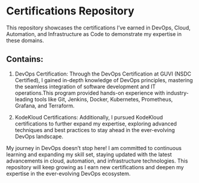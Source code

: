 # Certifications Repository
This repository showcases the certifications I’ve earned in DevOps, Cloud, Automation, and Infrastructure as Code to demonstrate my expertise in these domains.

## Contains:
1. DevOps Certification:
   Through the DevOps Certification at GUVI (NSDC Certified), I gained in-depth knowledge of DevOps principles, mastering the seamless
   integration of software development and IT operations.This program provided hands-on experience with industry-leading tools like
   Git, Jenkins, Docker, Kubernetes, Prometheus, Grafana, and Terraform.
   
2. KodeKloud Certifications:
   Additionally, I pursued KodeKloud certifications to further expand my expertise, exploring advanced techniques and best practices
   to stay ahead in the ever-evolving DevOps landscape.

My journey in DevOps doesn’t stop here! I am committed to continuous learning and expanding my skill set, staying updated with the latest advancements in 
cloud, automation, and infrastructure technologies. This repository will keep growing as I earn new certifications and deepen my expertise in the ever-evolving DevOps ecosystem.
